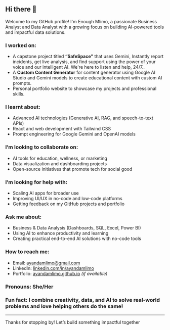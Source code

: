## Hi there 👋

Welcome to my GitHub profile! I'm Enough Mlimo, a passionate Business Analyst and Data Analyst with a growing focus on building AI-powered tools and impactful data solutions.

###  I worked on:
- A capstone project titled **“SafeSpace”** that uses Gemini, Instantly report incidents, get live analysis, and find support using the power of your voice and our intelligent AI. We're here to listen and help, 24/7..
- A **Custom Content Generator** for content generator using Google AI Studio and Gemini models to create educational content with custom AI prompts.
- Personal portfolio website to showcase my projects and professional skills.

###  I learnt about:
- Advanced AI technologies (Generative AI, RAG, and speech-to-text APIs)
- React and web development with Tailwind CSS
- Prompt engineering for Google Gemini and OpenAI models

###  I’m looking to collaborate on:
- AI tools for education, wellness, or marketing
- Data visualization and dashboarding projects
- Open-source initiatives that promote tech for social good

###  I’m looking for help with:
- Scaling AI apps for broader use
- Improving UI/UX in no-code and low-code platforms
- Getting feedback on my GitHub projects and portfolio

###  Ask me about:
- Business & Data Analysis (Dashboards, SQL, Excel, Power BI)
- Using AI to enhance productivity and learning
- Creating practical end-to-end AI solutions with no-code tools

###  How to reach me:
-  Email: [ayandamlimo@gmail.com](mailto:ayandamlimo@gmail.com)
-  LinkedIn: [linkedin.com/in/ayandamlimo](https://www.linkedin.com/in/ayandamlimo)
-  Portfolio: [ayandamlimo.github.io](https://ayandamlimo.github.io) *(if available)*

###  Pronouns: She/Her  
###  Fun fact: I combine creativity, data, and AI to solve real-world problems and love helping others do the same!

---

Thanks for stopping by! Let’s build something impactful together 

